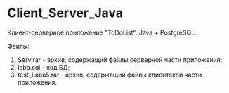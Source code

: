 # Client_Server_Java
Клиент-серверное приложение "ToDoList".
Java + PostgreSQL.

Файлы:
1. Serv.rar - архив, содержащий файлы серверной части приложения;
2. laba.sql - код БД;
3. test_Laba5.rar - архив, содержащий файлы клиентской части приложения.
